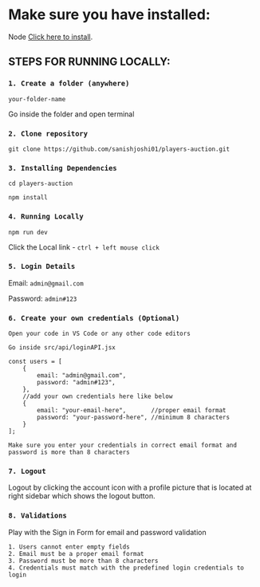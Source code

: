 # Make sure you have installed:

Node [Click here to install](https://nodejs.org/en/download/package-manager).

## STEPS FOR RUNNING LOCALLY:

### `1. Create a folder (anywhere)`

`your-folder-name`

Go inside the folder and open terminal

### `2. Clone repository`

`git clone https://github.com/sanishjoshi01/players-auction.git`

### `3. Installing Dependencies`

`cd players-auction`

`npm install`

### `4. Running Locally`

`npm run dev`

Click the Local link - `ctrl + left mouse click`

### `5. Login Details`

Email: `admin@gmail.com`

Password: `admin#123`

### `6. Create your own credentials (Optional)`

`Open your code in VS Code or any other code editors`

`Go inside src/api/loginAPI.jsx`

```
const users = [
    {
        email: "admin@gmail.com",
        password: "admin#123",
    },
    //add your own credentials here like below
    {
        email: "your-email-here",       //proper email format
        password: "your-password-here", //minimum 8 characters
    }
];
```

`Make sure you enter your credentials in correct email format and password is more than 8 characters`

### `7. Logout`

Logout by clicking the account icon with a profile picture that is located at right sidebar which shows the logout button.

### `8. Validations`

Play with the Sign in Form for email and password validation

    1. Users cannot enter empty fields
    2. Email must be a proper email format
    3. Password must be more than 8 characters
    4. Credentials must match with the predefined login credentials to login
